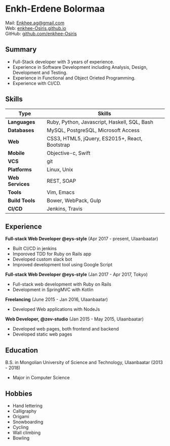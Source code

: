 Enkh-Erdene Bolormaa
===========================

Mail: [Enkhee.ag@gmail.com](mailto:enkhee.ag@gmail.com)  
Web: [enkhee-Osiris.github.io](https://enkhee-Osiris.github.io)  
GitHub: [github.com/enkhee-Osiris](https://github.com/enkhee-Osiris/curriculum_vitae)

Summary
--------

* Full-Stack developer with 3 years of experience.
* Experience in Software Development including Analysis,
Design, Development and Testing.
* Experience in Functional and Object Orieted Programming.
* Experience with CI/CD.

Skills
-------

| Type             | Skills                                         |
|------------------|------------------------------------------------|
| **Languages**    | Ruby, Python, Javascript, Haskell, SQL, Bash   |
| **Databases**    | MySQL, PostgreSQL, Microsoft Access            |
| **Web**          | CSS3, HTML5, jQuery, ES2015+, React, Bootstrap |
| **Mobile**       | Objective-c, Swift                             |
| **VCS**          | git                                            |
| **Platforms**    | Linux, Unix                                    |
| **Web Services** | REST, SOAP                                     |
| **Tools**        | Vim, Emacs                                     |
| **Build Tools**  | Bower, WebPack, Gulp                           |
| **CI/CD**        | Jenkins, Travis                                |

Experience
------------

**Full-stack Web Developer @eys-style** (Apr 2017 - present, Ulaanbaatar)

* Built CI/CD in jenkins
* Imporoved TDD for Ruby on Rails app
* Developed custom slack bot
* Improved development tool using Google Script

**Full-stack Web Developer @eys-style** (Jan 2017 - Apr 2017, Tokyo)

* Full-stack web development with Ruby on Rails
* Development in SpringMVC with Kotlin

**Freelancing** (June 2015 - Jan 2016, Ulaanbaatar)

* Developed Web applications with NodeJs

**Web Developer, @zev-studio** (Jan 2015 - May 2015, Ulaanbaatar)

* Developed web pages, both frontend and backend
* Developed static web pages

Education
-----------

B.S. in Mongolian University of Science and Technology, Ulaanbaatar (2013 - 2018)

* Major in Computer Science

Hobbies
--------

* Hand lettering
* Calligraphy
* Origami
* Snowboarding
* Cycling
* Wall climbing
* Bowling

